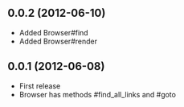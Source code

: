 ## 0.0.2 (2012-06-10)

* Added Browser#find
* Added Browser#render

## 0.0.1 (2012-06-08)

* First release
* Browser has methods #find_all_links and #goto
